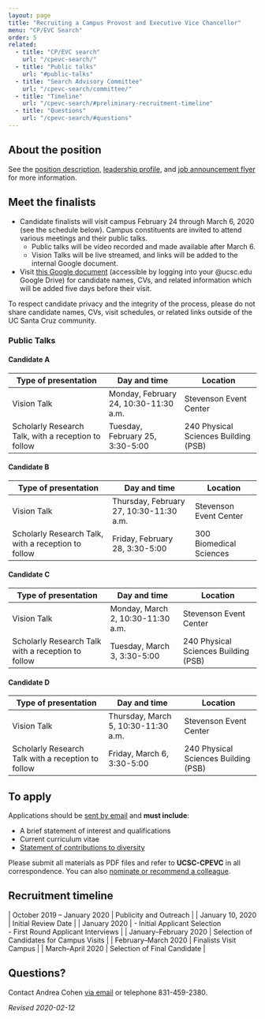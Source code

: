 ```yaml
---
layout: page
title: "Recruiting a Campus Provost and Executive Vice Chancellor"
menu: "CP/EVC Search"
order: 5
related:
  - title: "CP/EVC search"
    url: "/cpevc-search/"
  - title: "Public talks"
    url: "#public-talks"    
  - title: "Search Advisory Committee"
    url: "/cpevc-search/committee/"
  - title: "Timeline"
    url: "/cpevc-search/#preliminary-recruitment-timeline"
  - title: "Questions"
    url: "/cpevc-search/#questions"    
---
```


## About the position
See the [position description](/assets/pdfs/cpevc-position-description.pdf), [leadership profile](/assets/pdfs/cpevc-leadership-profile.pdf), and [job announcement flyer](/assets/pdfs/cpevc-search-2019.pdf) for more information.


## Meet the finalists

- Candidate finalists will visit campus February 24 through March 6, 2020 (see the schedule below). Campus constituents are invited to attend various meetings and their public talks.
  - Public talks will be video recorded and made available after March 6. 
  - Vision Talks will be live streamed, and links will be added to the internal Google document. 
- Visit [this Google document](https://docs.google.com/document/d/1V36XZXIxGBnGh1oFUGoqom70HCKwLgqkkIBagCB-mOQ/edit?usp=sharing) (accessible by logging into your @ucsc.edu Google Drive) for candidate names, CVs, and related information which will be added five days before their visit.

To respect candidate privacy and the integrity of the process, please do not share candidate names, CVs, visit schedules, or related links outside of the UC Santa Cruz community. 

### Public Talks

#### Candidate A

| Type of presentation | Day and time | Location |
|---|---|---|
| Vision Talk | Monday, February 24, 10:30-11:30 a.m. | Stevenson Event Center | 
| Scholarly Research Talk, with a reception to follow | Tuesday, February 25, 3:30-5:00 | 240 Physical Sciences Building (PSB) |

#### Candidate B

| Type of presentation | Day and time | Location |
|---|---|---|
| Vision Talk | Thursday, February 27, 10:30-11:30 a.m. | Stevenson Event Center |
| Scholarly Research Talk, with a reception to follow | Friday, February 28, 3:30-5:00 | 300 Biomedical Sciences |

#### Candidate C

| Type of presentation | Day and time | Location |
|---|---|---|
| Vision Talk | Monday, March 2, 10:30-11:30 a.m. | Stevenson Event Center |
| Scholarly Research Talk with a reception to follow | Tuesday, March 3, 3:30-5:00 | 240 Physical Sciences Building (PSB) |

#### Candidate D

| Type of presentation | Day and time | Location |
|---|---|---|
| Vision Talk | Thursday, March 5, 10:30-11:30 a.m. | Stevenson Event Center |
| Scholarly Research Talk with a reception to follow | Friday, March 6, 3:30-5:00 | 240 Physical Sciences Building (PSB) |

## To apply

Applications should be [sent by email](mailto:UCSCCPEVC@kornferry.com?subject=UCSC-CPEVC) and **must include**:
- A brief statement of interest and qualifications
- Current curriculum vitae
- [Statement of contributions to diversity](/cpevc-search/diversity-statement/)

Please submit all materials as PDF files and refer to **UCSC-CPEVC** in all correspondence. You can also [nominate or recommend a colleague](mailto:UCSCCPEVC@kornferry.com?subject=UCSC-CPEVC).

## Recruitment timeline

| October 2019 – January 2020 | Publicity and Outreach |
| January 10, 2020 | Initial Review Date |
| January 2020 | - Initial Applicant Selection<br>- First Round Applicant Interviews |
| January–February 2020 | Selection of Candidates for Campus Visits |
| February–March 2020 | Finalists Visit Campus |
| March–April 2020 | Selection of Final Candidate |

## Questions?

Contact Andrea Cohen [via email](mailto:cpevc-search@ucsc.edu) or telephone 831-459-2380.

_Revised 2020-02-12_

